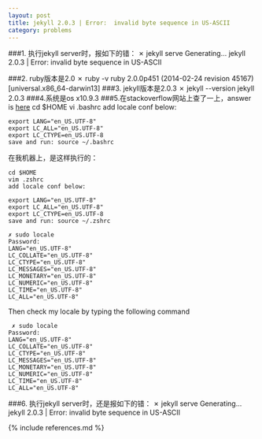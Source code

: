 ```yaml
---
layout: post
title: jekyll 2.0.3 | Error:  invalid byte sequence in US-ASCII
category: problems
---
```





###1. 执行jekyll server时，报如下的错：
	    ✗ jekyll serve
          Generating...
    jekyll 2.0.3 | Error:  invalid byte sequence in US-ASCII
    
###2. ruby版本是2.0
	✗ ruby -v
	ruby 2.0.0p451 (2014-02-24 revision 45167) [universal.x86_64-darwin13]
###3. jekyll版本是2.0.3
	✗ jekyll --version
	jekyll 2.0.3
###4.系统是os x10.9.3
###5.在stackoverflow网站上查了一上，answer is [here](http://stackoverflow.com/questions/3192128/invalid-byte-sequence-in-us-ascii-ruby-1-9-rails-2-3-8-mongodb-mongo-mapp) 
	cd $HOME
	vi .bashrc
	add locale conf below:

	export LANG="en_US.UTF-8"
	export LC_ALL="en_US.UTF-8"
	export LC_CTYPE=en_US.UTF-8
	save and run: source ~/.bashrc
在我机器上，是这样执行的：

	cd $HOME
	vim .zshrc
	add locale conf below:
	
	export LANG="en_US.UTF-8"
	export LC_ALL="en_US.UTF-8"
	export LC_CTYPE=en_US.UTF-8
	save and run: source ~/.zshrc

    ✗ sudo locale
    Password:
    LANG="en_US.UTF-8"
    LC_COLLATE="en_US.UTF-8"
    LC_CTYPE="en_US.UTF-8"
    LC_MESSAGES="en_US.UTF-8"
    LC_MONETARY="en_US.UTF-8"
    LC_NUMERIC="en_US.UTF-8"
    LC_TIME="en_US.UTF-8"
    LC_ALL="en_US.UTF-8"
    
Then check my locale by typing the following command

	 ✗ sudo locale
    Password:
    LANG="en_US.UTF-8"
    LC_COLLATE="en_US.UTF-8"
    LC_CTYPE="en_US.UTF-8"
    LC_MESSAGES="en_US.UTF-8"
    LC_MONETARY="en_US.UTF-8"
    LC_NUMERIC="en_US.UTF-8"
    LC_TIME="en_US.UTF-8"
    LC_ALL="en_US.UTF-8"
    
###6. 执行jekyll server时，还是报如下的错：
	    ✗ jekyll serve
          Generating...
    jekyll 2.0.3 | Error:  invalid byte sequence in US-ASCII

	
	
	







{% include references.md %}

